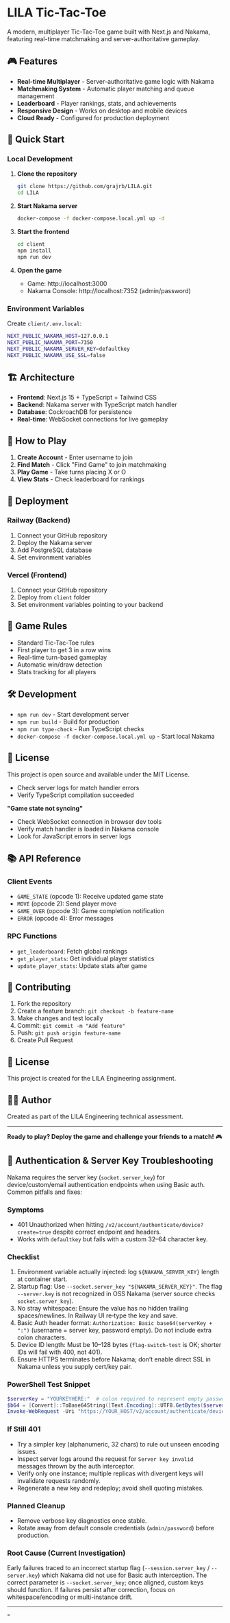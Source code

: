 # LILA Tic-Tac-Toe

A modern, multiplayer Tic-Tac-Toe game built with Next.js and Nakama, featuring real-time matchmaking and server-authoritative gameplay.

## 🎮 Features

- **Real-time Multiplayer** - Server-authoritative game logic with Nakama
- **Matchmaking System** - Automatic player matching and queue management  
- **Leaderboard** - Player rankings, stats, and achievements
- **Responsive Design** - Works on desktop and mobile devices
- **Cloud Ready** - Configured for production deployment

## 🚀 Quick Start

### Local Development

1. **Clone the repository**
   ```bash
   git clone https://github.com/grajrb/LILA.git
   cd LILA
   ```

2. **Start Nakama server**
   ```bash
   docker-compose -f docker-compose.local.yml up -d
   ```

3. **Start the frontend**
   ```bash
   cd client
   npm install
   npm run dev
   ```

4. **Open the game**
   - Game: http://localhost:3000
   - Nakama Console: http://localhost:7352 (admin/password)

### Environment Variables

Create `client/.env.local`:
```bash
NEXT_PUBLIC_NAKAMA_HOST=127.0.0.1
NEXT_PUBLIC_NAKAMA_PORT=7350
NEXT_PUBLIC_NAKAMA_SERVER_KEY=defaultkey
NEXT_PUBLIC_NAKAMA_USE_SSL=false
```

## 🏗️ Architecture

- **Frontend**: Next.js 15 + TypeScript + Tailwind CSS
- **Backend**: Nakama server with TypeScript match handler
- **Database**: CockroachDB for persistence
- **Real-time**: WebSocket connections for live gameplay

## 🎯 How to Play

1. **Create Account** - Enter username to join
2. **Find Match** - Click "Find Game" to join matchmaking
3. **Play Game** - Take turns placing X or O
4. **View Stats** - Check leaderboard for rankings

## 🚀 Deployment

### Railway (Backend)
1. Connect your GitHub repository
2. Deploy the Nakama server
3. Add PostgreSQL database
4. Set environment variables

### Vercel (Frontend)
1. Connect your GitHub repository  
2. Deploy from `client` folder
3. Set environment variables pointing to your backend

## 📖 Game Rules

- Standard Tic-Tac-Toe rules
- First player to get 3 in a row wins
- Real-time turn-based gameplay
- Automatic win/draw detection
- Stats tracking for all players

## 🛠️ Development

- `npm run dev` - Start development server
- `npm run build` - Build for production
- `npm run type-check` - Run TypeScript checks
- `docker-compose -f docker-compose.local.yml up` - Start local Nakama

## 📝 License

This project is open source and available under the MIT License.
- Check server logs for match handler errors
- Verify TypeScript compilation succeeded

**"Game state not syncing"**
- Check WebSocket connection in browser dev tools
- Verify match handler is loaded in Nakama console
- Look for JavaScript errors in server logs

## 📚 **API Reference**

### **Client Events**
- `GAME_STATE` (opcode 1): Receive updated game state
- `MOVE` (opcode 2): Send player move
- `GAME_OVER` (opcode 3): Game completion notification
- `ERROR` (opcode 4): Error messages

### **RPC Functions**
- `get_leaderboard`: Fetch global rankings
- `get_player_stats`: Get individual player statistics
- `update_player_stats`: Update stats after game

## 🤝 **Contributing**

1. Fork the repository
2. Create a feature branch: `git checkout -b feature-name`
3. Make changes and test locally
4. Commit: `git commit -m "Add feature"`
5. Push: `git push origin feature-name`
6. Create Pull Request

## 📄 **License**

This project is created for the LILA Engineering assignment.

## 👨‍💻 **Author**

Created as part of the LILA Engineering technical assessment.

---

**Ready to play? Deploy the game and challenge your friends to a match!** 🎮

## 🔐 Authentication & Server Key Troubleshooting

Nakama requires the server key (`socket.server_key`) for device/custom/email authentication endpoints when using Basic auth. Common pitfalls and fixes:

### Symptoms

- 401 Unauthorized when hitting `/v2/account/authenticate/device?create=true` despite correct endpoint and headers.
- Works with `defaultkey` but fails with a custom 32–64 character key.

### Checklist

1. Environment variable actually injected: log `${NAKAMA_SERVER_KEY}` length at container start.
2. Startup flag: Use `--socket.server_key "${NAKAMA_SERVER_KEY}"`. The flag `--server.key` is not recognized in OSS Nakama (server source checks `socket.server_key`).
3. No stray whitespace: Ensure the value has no hidden trailing spaces/newlines. In Railway UI re‑type the key and save.
4. Basic Auth header format: `Authorization: Basic base64(serverKey + ":")` (username = server key, password empty). Do not include extra colon characters.
5. Device ID length: Must be 10–128 bytes (`flag-switch-test` is OK; shorter IDs will fail with 400, not 401).
6. Ensure HTTPS terminates before Nakama; don’t enable direct SSL in Nakama unless you supply cert/key pair.

### PowerShell Test Snippet

```powershell
$serverKey = "YOURKEYHERE:"  # colon required to represent empty password
$b64 = [Convert]::ToBase64String([Text.Encoding]::UTF8.GetBytes($serverKey))
Invoke-WebRequest -Uri "https://YOUR_HOST/v2/account/authenticate/device?create=true" -Method POST -Headers @{"Authorization"="Basic $b64"; "Content-Type"="application/json"} -Body '{"id":"integration-test-12345"}'
```

### If Still 401

- Try a simpler key (alphanumeric, 32 chars) to rule out unseen encoding issues.
- Inspect server logs around the request for `Server key invalid` messages thrown by the auth interceptor.
- Verify only one instance; multiple replicas with divergent keys will invalidate requests randomly.
- Regenerate a new key and redeploy; avoid shell quoting mistakes.

### Planned Cleanup

- Remove verbose key diagnostics once stable.
- Rotate away from default console credentials (`admin/password`) before production.

### Root Cause (Current Investigation)

Early failures traced to an incorrect startup flag (`--session.server_key` / `--server.key`) which Nakama did not use for Basic auth interception. The correct parameter is `--socket.server_key`; once aligned, custom keys should function. If failures persist after correction, focus on whitespace/encoding or multi-instance drift.

---
" 
